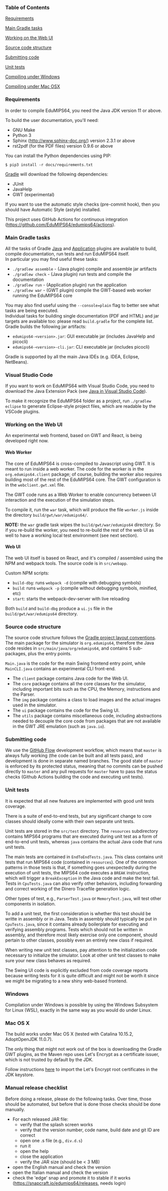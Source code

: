 ### Table of Contents

[Requirements](#requirements)

[Main Gradle tasks](#main-gradle-tasks)

[Working on the Web UI](#working-on-the-web-ui)

[Source code structure](#source-code-structure)

[Submitting code](#submitting-code)

[Unit tests](#unit-tests)

[Compiling under Windows](#windows)

[Compiling under Mac OSX](#mac-os-x)

### Requirements

In order to compile EduMIPS64, you need the Java JDK version 11 or above.

To build the user documentation, you'll need:

- GNU Make
- Python 3
- Sphinx (http://www.sphinx-doc.org/) version 2.3.1 or above
- rst2pdf (for the PDF files) version 0.9.6 or above

You can install the Python dependencies using PIP:

```
$ pip3 install -r docs/requirements.txt
```

[Gradle](https://gradle.org/) will download the following dependencies:

- JUnit
- JavaHelp
- GWT (experimental)

If you want to use the automatic style checks (pre-commit hook), then you
should have Automatic Style (astyle) installed.

This project uses GitHub Actions for continuous integration
(https://github.com/EduMIPS64/edumips64/actions).

### Main Gradle tasks

All the tasks of Gradle
[Java](https://docs.gradle.org/current/userguide/java_plugin.html#sec:java_tasks) and
[Application](https://docs.gradle.org/current/userguide/application_plugin.html#sec:application_tasks)
plugins are available to build,
compile documentation, run tests and run EduMIPS64 itself.  
In particular you may find useful these tasks:

- `./gradlew assemble` - (Java plugin) compile and assemble jar artifacts
- `./gradlew check` - (Java plugin) run tests and compile the documentation
- `./gradlew run` - (Application plugin) run the application
- `./gradlew war` - (GWT plugin) compile the GWT-based web worker running the EduMIPS64 core

You may also find useful using the `--console=plain` flag to better see what tasks
are being executed.  
Individual tasks for building single documentation (PDF and HTML) and jar targets
are available too: please read `build.gradle` for the complete list.  
Gradle builds the following jar artifacts:

- `edumips64-<version>.jar`: GUI executable jar (includes JavaHelp and picocli)
- `edumips64-<version>-cli.jar`: CLI executable jar (includes picocli)

Gradle is supported by all the main Java IDEs (e.g. IDEA, Eclipse, NetBeans).

### Visual Studio Code

If you want to work on EduMIPS64 with Visual Studio Code, you need to download the Java Extension Pack
(see [Java in Visual Studio Code](https://code.visualstudio.com/docs/languages/java)).

To make it recognize the EduMIPS64 folder as a project, run `./gradlew eclipse` to generate
Eclipse-style project files, which are readable by the VSCode plugins.

### Working on the Web UI

An experimental web frontend, based on GWT and React, is being developed
right now.

#### Web Worker

The core of EduMIPS64 is cross-compiled to Javascript using GWT. It is meant to
run inside a web worker. The code for the worker is in the `org.edumips64.client`
package; of course, building the worker also requires building most of the rest
of the EduMIPS64 core. The GWT configuration is in the `webclient.gwt.xml` file.

The GWT code runs as a Web Worker to enable concurrency between UI interaction
and the execution of the simulation steps.

To compile it, run the `war` task, which will produce the file `worker.js` inside
the directory `build/gwt/war/edumips64/`.

**NOTE:** the `war` gradle task wipes the `build/gwt/war/edumips64` directory.
So if you re-build the worker, you need to re-build the rest of the web UI as well
to have a working local test environment (see next section).

#### Web UI

The web UI itself is based on React, and it's compiled / assembled using the NPM and
webpack tools. The source code is in `src/webapp`.

Custom NPM scripts:

- `build-dbg`: runs `webpack -d` (compile with debugging symbols)
- `build`: runs `webpack -p` (compile without debugging symbols, minified, etc)
- `start`: starts the webpack-dev-server with live reloading

Both `build` and `build-dbg` produce a `ui.js` file in the `build/gwt/war/edumips64` directory.

### Source code structure

The source code structure follows the [Gradle project layout conventions](https://docs.gradle.org/current/userguide/java_plugin.html#N152C8).
The main package for the simulator is `org.edumips64`, therefore the Java code
resides in `src/main/java/org/edumips64`, and contains 5 sub-packages, plus
the entry points.

`Main.java` is the code for the main Swing frontend entry point, while `MainCLI.java`
contains an experimental CLI front-end.

- The `client` package contains Java code for the Web UI.
- The `core` package contains all the core classes for the simulator, including
  important bits such as the CPU, the Memory, instructions and the Parser.
- The `img` package contains a class to load images and the actual images used
  in the simulator.
- The `ui` package contains the code for the Swing UI.
- The `utils` package contains miscellaneous code, including abstractions needed
  to decouple the core code from packages that are not available in the GWT
  JRE emulation (such as `java.io`).

### Submitting code

We use the [GitHub Flow](http://scottchacon.com/2011/08/31/github-flow.html)
development workflow, which means that `master` is always fully working
(the code can be built and all tests pass), and development is done in separate
named branches. The good state of `master` is enforced by its protected
status, meaning that no commits can be pushed directly to `master` and any
pull requests for `master` have to pass the status checks (Github Actions building
the code and executing unit tests).

### Unit tests

It is expected that all new features are implemented with good unit tests coverage.

There is a suite of end-to-end tests, but any significant change to core classes
should ideally come with their own separate unit tests.

Unit tests are stored in the `src/test` directory. The `resources`
subdirectory contains MIPS64 programs that are executed during unit test as a
form of end-to-end unit tests, whereas `java` contains the actual Java code
that runs unit tests.

The main tests are contained in `EndToEndTests.java`. This class contains unit
tests that run MIPS64 code (contained in `resources`). One of the common
patterns in those tests is that, if something goes unexpectedly during the
execution of unit tests, the MIPS64 code executes a `BREAK` instruction, which
will trigger a `BreakException` in the Java code and make the test fail. Tests
in `CpuTests.java` can also verify other behaviors, including forwarding and
correct working of the Dinero Tracefile generation logic.

Other types of test, e.g., `ParserTest.java` or `MemoryTest.java`, will test
other components in isolation.

To add a unit test, the first consideration is whether this test should be
writte in assembly or in Java. Tests in assembly should typically be put in
`CpuTests.java`, since it contains already boilerplate for executing and
verifying assembly programs. Tests which should not be written in assembly,
and therefore most likely exercise only one component, should pertain to other
classes, possibly even an entirely new class if required.

When writing new unit test classes, pay attention to the initialization code
necessary to initialize the simulator. Look at other unit test classes to make
sure your new class behaves as required.

The Swing UI code is explicitly excluded from code coverage reports because
writing tests for it is quite difficult and might not be worth it since we
might be migrating to a new shiny web-based frontend.

### Windows

Compilation under Windows is possible by using the Windows Subsystem for Linux
(WSL), exactly in the same way as you would do under Linux.

### Mac OS X

The build works under Mac OS X (tested with Catalina 10.15.2, AdoptOpenJDK 11.0.7).

The only thing that might not work out of the box is downloading the Gradle GWT
plugins, as the Maven repo uses Let's Encrypt as a certificate issuer, which
is not trusted by default by the JDK.

Follow instructions [here](https://dev.cloudburo.net/2018/06/03/install-letsencrypt-certificate-in-the-java-jdk-keystore-on-osx.html) to import the Let's Encrypt root certificates in the JDK keystore.

### Manual release checklist

Before doing a release, please do the following tasks. Over time, those should
be automated, but before that is done those checks should be done manually.

- For each released JAR file:
  - verify that the splash screen works
  - verify that the version number, code name, build date and git ID are correct
  - open one .s file (e.g., `div.d.s`)
  - run it
  - open the help
  - close the application
  - verify the JAR size (should be < 3 MB)
- open the English manual and check the version
- open the Italian manual and check the version
- check the 'edge' snap and promote it to stable if it works (https://snapcraft.io/edumips64/releases, needs login)
